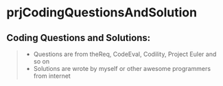 prjCodingQuestionsAndSolution
=============================

## Coding Questions and Solutions:
> - Questions are from theReq, CodeEval, Codility, Project Euler and so on
> - Solutions are wrote by myself or other awesome programmers from internet
